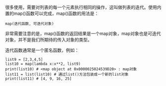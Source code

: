 

很多使用，需要对列表的每一个元素执行相同的操作，这叫做列表的迭代。使用内置的map()函数可以完成，map()函数的用法是：

```
map(迭代函数, 可迭代对象)
```

非常需要注意的是，map()函数的返回结果是一个map对象，map对象也是可迭代对象，并不是我们所期待的传入对象的类型。

迭代函数通常是一个匿名函数，例如：

```
list9 = [2,3,4,5]
list10 = map(lambda x:x**2, list9)
print(list10) # <map object at 0x0000025024539D20> : map对象
list11 = list(list10) # 通过list()方法包装成一个新的list对象
print(list11) # [4, 9, 16, 25]
```
